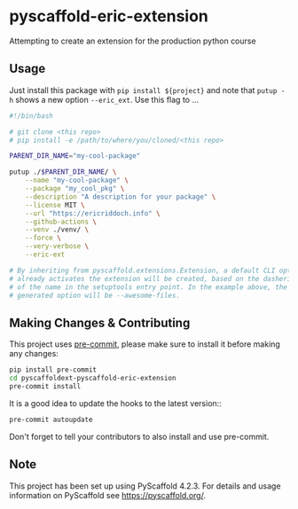 # pyscaffold-eric-extension

Attempting to create an extension for the production python course

## Usage

Just install this package with `pip install ${project}` and note that `putup -h` shows a new option `--eric_ext`. Use this flag to ...

```bash
#!/bin/bash

# git clone <this repo>
# pip install -e /path/to/where/you/cloned/<this repo>

PARENT_DIR_NAME="my-cool-package"

putup ./$PARENT_DIR_NAME/ \
    --name "my-cool-package" \
    --package "my_cool_pkg" \
    --description "A description for your package" \
    --license MIT \
    --url "https://ericriddoch.info" \
    --github-actions \
    --venv ./venv/ \
    --force \
    --very-verbose \
    --eric-ext

# By inheriting from pyscaffold.extensions.Extension, a default CLI option that 
# already activates the extension will be created, based on the dasherized version 
# of the name in the setuptools entry point. In the example above, the automatically 
# generated option will be --awesome-files.
```


## Making Changes & Contributing


This project uses [pre-commit](https://pre-commit.com/), please make sure to install it before making any
changes:

```bash
pip install pre-commit
cd pyscaffoldext-pyscaffold-eric-extension
pre-commit install
```

It is a good idea to update the hooks to the latest version::

```bash
pre-commit autoupdate
```

Don't forget to tell your contributors to also install and use pre-commit.

## Note

This project has been set up using PyScaffold 4.2.3. For details and usage
information on PyScaffold see https://pyscaffold.org/.
